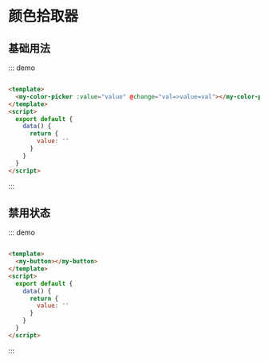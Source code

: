 # 颜色拾取器

## 基础用法

::: demo

```html

<template>
  <my-color-picker :value="value" @change="val=>value=val"></my-color-picker>
</template>
<script>
  export default {
    data() {
      return {
        value: ''
      }
    }
  }
</script>
```

:::

## 禁用状态

::: demo

```html

<template>
  <my-button></my-button>
</template>
<script>
  export default {
    data() {
      return {
        value: ''
      }
    }
  }
</script>
```

:::

